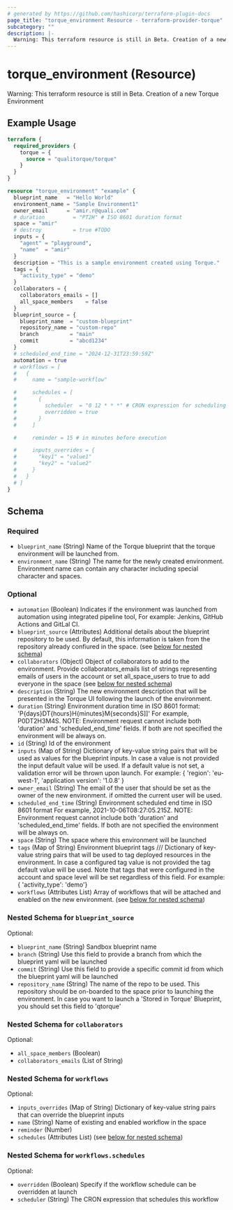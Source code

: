 ```yaml
---
# generated by https://github.com/hashicorp/terraform-plugin-docs
page_title: "torque_environment Resource - terraform-provider-torque"
subcategory: ""
description: |-
  Warning: This terraform resource is still in Beta. Creation of a new Torque Environment
---
```


# torque_environment (Resource)

Warning: This terraform resource is still in Beta. Creation of a new Torque Environment

## Example Usage

```terraform
terraform {
  required_providers {
    torque = {
      source = "qualitorque/torque"
    }
  }
}

resource "torque_environment" "example" {
  blueprint_name   = "Hello World"
  environment_name = "Sample Environment1"
  owner_email      = "amir.r@quali.com"
  # duration         = "PT2H" # ISO 8601 duration format
  space = "amir"
  # destroy          = true #TODO
  inputs = {
    "agent" = "playground",
    "name"  = "amir"
  }
  description = "This is a sample environment created using Torque."
  tags = {
    "activity_type" = "demo"
  }
  collaborators = {
    collaborators_emails = []
    all_space_members    = false
  }
  blueprint_source = {
    blueprint_name  = "custom-blueprint"
    repository_name = "custom-repo"
    branch          = "main"
    commit          = "abcd1234"
  }
  # scheduled_end_time = "2024-12-31T23:59:59Z"
  automation = true
  # workflows = [
  #   {
  #     name = "sample-workflow"

  #     schedules = [
  #       {
  #         scheduler  = "0 12 * * *" # CRON expression for scheduling
  #         overridden = true
  #       }
  #     ]

  #     reminder = 15 # in minutes before execution

  #     inputs_overrides = {
  #       "key1" = "value1"
  #       "key2" = "value2"
  #     }
  #   }
  # ]
}
```

<!-- schema generated by tfplugindocs -->
## Schema

### Required

- `blueprint_name` (String) Name of the Torque blueprint that the torque environment will be launched from.
- `environment_name` (String) The name for the newly created environment. Environment name can contain any character including special character and spaces.

### Optional

- `automation` (Boolean) Indicates if the environment was launched from automation using integrated pipeline tool, For example: Jenkins, GitHub Actions and GitLal CI.
- `blueprint_source` (Attributes) Additional details about the blueprint repository to be used. By default, this information is taken from the repository already confiured in the space. (see [below for nested schema](#nestedatt--blueprint_source))
- `collaborators` (Object) Object of collaborators to add to the environment. Provide collaborators_emails list of strings representing emails of users in the account or set all_space_users to true to add everyone in the space (see [below for nested schema](#nestedatt--collaborators))
- `description` (String) The new environment description that will be presented in the Torque UI following the launch of the environment.
- `duration` (String) Environment duration time in ISO 8601 format: 'P{days}DT{hours}H{minutes}M{seconds}S]]' For example, P0DT2H3M4S. NOTE: Environment request cannot include both 'duration' and 'scheduled_end_time' fields.  If both are not specified the environment will be always on.
- `id` (String) Id of the environment
- `inputs` (Map of String) Dictionary of key-value string pairs that will be used as values for the blueprint inputs. In case a value is not provided the input default value will be used. If a default value is not set, a validation error will be thrown upon launch. For example: { 'region': 'eu-west-1', 'application version': '1.0.8' }
- `owner_email` (String) The email of the user that should be set as the owner of the new environment. if omitted the current user will be used.
- `scheduled_end_time` (String) Environment scheduled end time in ISO 8601 format For example, 2021-10-06T08:27:05.215Z. NOTE: Environment request cannot include both 'duration' and 'scheduled_end_time' fields. If both are not specified the environment will be always on.
- `space` (String) The space where this environment will be launched
- `tags` (Map of String) Environment blueprint tags /// Dictionary of key-value string pairs that will be used to tag deployed resources in the environment. In case a configured tag value is not provided the tag default value will be used. Note that tags that were configured in the account and space level will be set regardless of this field. For example: { 'activity_type': 'demo'}
- `workflows` (Attributes List) Array of workflows that will be attached and enabled on the new environment. (see [below for nested schema](#nestedatt--workflows))

<a id="nestedatt--blueprint_source"></a>
### Nested Schema for `blueprint_source`

Optional:

- `blueprint_name` (String) Sandbox blueprint name
- `branch` (String) Use this field to provide a branch from which the blueprint yaml will be launched
- `commit` (String) Use this field to provide a specific commit id from which the blueprint yaml will be launched
- `repository_name` (String) The name of the repo to be used. This repository should be on-boarded to the space prior to launching the environment. In case you want to launch a 'Stored in Torque' Blueprint, you should set this field to 'qtorque'


<a id="nestedatt--collaborators"></a>
### Nested Schema for `collaborators`

Optional:

- `all_space_members` (Boolean)
- `collaborators_emails` (List of String)


<a id="nestedatt--workflows"></a>
### Nested Schema for `workflows`

Optional:

- `inputs_overrides` (Map of String) Dictionary of key-value string pairs that can override the blueprint inputs
- `name` (String) Name of existing and enabled workflow in the space
- `reminder` (Number)
- `schedules` (Attributes List) (see [below for nested schema](#nestedatt--workflows--schedules))

<a id="nestedatt--workflows--schedules"></a>
### Nested Schema for `workflows.schedules`

Optional:

- `overridden` (Boolean) Specify if the workflow schedule can be overridden at launch
- `scheduler` (String) The CRON expression that schedules this workflow
